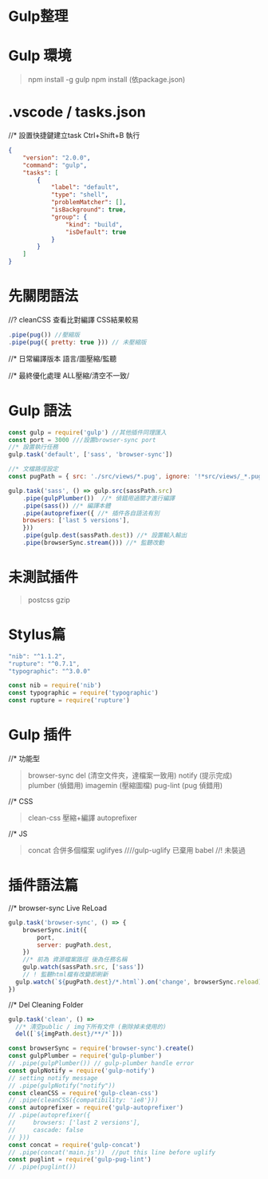 # Gulp整理

# Gulp 環境
> npm install -g gulp
> npm install (依package.json)

# .vscode / tasks.json
//* 設置快捷鍵建立task Ctrl+Shift+B 執行
```json
{
    "version": "2.0.0",
    "command": "gulp",
    "tasks": [
        {
            "label": "default",
            "type": "shell",
            "problemMatcher": [],
            "isBackground": true,
            "group": {
                "kind": "build",
                "isDefault": true
            }
        }
    ]
}
```

# 先關閉語法
//? cleanCSS 查看比對編譯 CSS結果較易
```js
.pipe(pug()) //壓縮版
.pipe(pug({ pretty: true })) // 未壓縮版
```
//* 日常編譯版本 語言/圖壓縮/監聽

//* 最終優化處理 ALL壓縮/清空不一致/

# Gulp 語法
```js
const gulp = require('gulp') //其他插件同理匯入
const port = 3000 ///設置browser-sync port
//* 設置執行任務
gulp.task('default', ['sass', 'browser-sync'])
```

```js
//* 文檔路徑設定
const pugPath = { src: './src/views/*.pug', ignore: '!*src/views/_*.pug', dest: './public' }

gulp.task('sass', () => gulp.src(sassPath.src)
    .pipe(gulpPlumber())  //* 偵錯用過關才進行編譯
    .pipe(sass()) //* 編譯本體
    .pipe(autoprefixer({ //* 插件各自語法有別
    browsers: ['last 5 versions'],
    }))
    .pipe(gulp.dest(sassPath.dest)) //* 設置輸入輸出
    .pipe(browserSync.stream())) //* 監聽改動
```
# 未測試插件
> postcss
> gzip

# Stylus篇
```js
"nib": "^1.1.2",
"rupture": "^0.7.1",
"typographic": "^3.0.0"

const nib = require('nib')
const typographic = require('typographic')
const rupture = require('rupture')
```

# Gulp 插件

//* 功能型
> browser-sync
> del (清空文件夾，達檔案一致用)
> notify (提示完成)
> plumber (偵錯用)
> imagemin (壓縮圖檔)
> pug-lint (pug 偵錯用)

//* CSS
> clean-css 壓縮+編譯
> autoprefixer

//* JS
> concat 合併多個檔案
> uglifyes 
> ////gulp-uglify 已棄用
> babel //! 未裝過

# 插件語法篇

//* browser-sync Live ReLoad
```js
gulp.task('browser-sync', () => {
    browserSync.init({
        port,
        server: pugPath.dest,
    })
    //* 前為 資源檔案路徑 後為任務名稱
    gulp.watch(sassPath.src, ['sass'])
    // ! 監聽html檔有改變即刷新
  gulp.watch(`${pugPath.dest}/*.html`).on('change', browserSync.reload)
})
```

//* Del Cleaning Folder

```js
gulp.task('clean', () =>
  //* 清空public / img下所有文件 (刪除掉未使用的)
  del([`${imgPath.dest}/**/*`])) 
```

```js
const browserSync = require('browser-sync').create()
const gulpPlumber = require('gulp-plumber')
// .pipe(gulpPlumber()) // gulp-plumber handle error
const gulpNotify = require('gulp-notify')
// setting notify message
// .pipe(gulpNotify("notify")) 
const cleanCSS = require('gulp-clean-css')
// .pipe(cleanCSS({compatibility: 'ie8'}))  
const autoprefixer = require('gulp-autoprefixer')
// .pipe(autoprefixer({
//     browsers: ['last 2 versions'],
//     cascade: false
// }))
const concat = require('gulp-concat')
// .pipe(concat('main.js'))  //put this line before uglify
const puglint = require('gulp-pug-lint')
// .pipe(puglint())
```